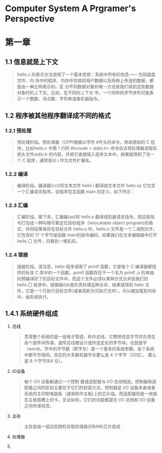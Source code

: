 # Computer System A Prgramer's Perspective

# 第一章

## 1.1 信息就是上下文

> hello.c 的表示方法说明了一个基本思想：系统中所有的信息—— 包括磁盘文件、内
> 存中的程序、内存中存放的用户数据以及网络上传送的数据，都是由一串比特表示的。区
> 分不同数据对象的唯一方法是我们读到这些数据对象时的上下文。比如，在不同的上下文
> 中，一个同样的字节序列可能表示一个整数、浮点数、字符串或者机器指令。

## 1.2 程序被其他程序翻译成不同的格式

### 1.2.1 预处理

> 预处理阶段。预处理器（CPP)根据以字符 #开头的命令，修改原始的 C 程序。比如hello.c 中第 1 行的 #include < stdio.h> 命令告诉预处理器读取系统头文件stdio.h 的内容，并把它直接插入程序文本中。结果就得到了另一个 C 程序，通常是以.i 作为文件扩展名。

### 1.2.2 编译

> 编译阶段。编译器(ccl)将文本文件 hello.i 翻译成文本文件 hello.sÿ 它包含一个汇编语言程序。该程序包含函数 main 的定义，如下所示：

### 1.2.3 汇编

> 汇编阶段。接下来，汇编器(as)将 hello.s 翻译成机器语言指令，把这些指令打包成一种叫做可重定位目标程序（relocatable object program)的格式，并将结果保存在目标文件 hello.o 中。hello.o 文件是一个二进制文件，它包含的 17 个字节是函数 main的指令编码。如果我们在文本编辑器中打开 hello.〇 文件，将看到一堆乱码。

### 1.2.4 链接

> 链接阶段。请注意，hello 程序调用了 printf 函数，它是每个 C 编译器都提供的标准 C 库中的一个函数。printf 函数存在于一个名为 printf .o 的单独的预编译好了的目标文件中，而这个文件必须以某种方式合并到我们的 hello.〇 程序中。链接器(Id)就负责处理这种合并。结果就得到 hello 文件，它是一个可执行目标文件(或者简称为可执行文件），可以被加载到内存中，由系统执行。

## 1.4.1 系统硬件组成

1. 总线

   > 贯穿整个系统的是一组电子管道，称作总线，它携带信息字节并负责在各个部件间传递。通常总线被设计成传送定长的字节块，也就是字（word)。字中的字节数（即字长）是一个基本的系统参数，各个系统中都不尽相同。现在的大多数机器字长要么是 4 个字节（32位）， 要么是 8 个字节(64 位）。

2. IO设备

   > 每个 I/O 设备都通过一个控制 器或适配器与 I/O 总线相连。控制器和适配器之间的区别主要在于它们的封装方式。控制器是 I/O 设备本身或者系统的主印制电路板（通常称作主板)上的芯片组。而适配器则是一块插在主板插槽上的卡。无论如何，它们的功能都是在 I/O 总线和 I/O 设备之间传递信息。

3. 主存

   > 主存是由一组动态随机存取存储器(DRAM)芯片组成

4. 处理器

5. 